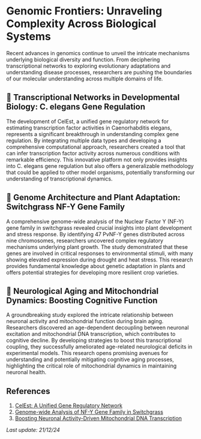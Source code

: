 # Genomic Frontiers: Unraveling Complexity Across Biological Systems

Recent advances in genomics continue to unveil the intricate mechanisms underlying biological diversity and function. From deciphering transcriptional networks to exploring evolutionary adaptations and understanding disease processes, researchers are pushing the boundaries of our molecular understanding across multiple domains of life.

## 🧬 Transcriptional Networks in Developmental Biology: C. elegans Gene Regulation

The development of CelEst, a unified gene regulatory network for estimating transcription factor activities in Caenorhabditis elegans, represents a significant breakthrough in understanding complex gene regulation. By integrating multiple data types and developing a comprehensive computational approach, researchers created a tool that can infer transcription factor activity across numerous conditions with remarkable efficiency. This innovative platform not only provides insights into C. elegans gene regulation but also offers a generalizable methodology that could be applied to other model organisms, potentially transforming our understanding of transcriptional dynamics.

## 🌱 Genome Architecture and Plant Adaptation: Switchgrass NF-Y Gene Family

A comprehensive genome-wide analysis of the Nuclear Factor Y (NF-Y) gene family in switchgrass revealed crucial insights into plant development and stress response. By identifying 47 PvNF-Y genes distributed across nine chromosomes, researchers uncovered complex regulatory mechanisms underlying plant growth. The study demonstrated that these genes are involved in critical responses to environmental stimuli, with many showing elevated expression during drought and heat stress. This research provides fundamental knowledge about genetic adaptation in plants and offers potential strategies for developing more resilient crop varieties.

## 🔬 Neurological Aging and Mitochondrial Dynamics: Boosting Cognitive Function

A groundbreaking study explored the intricate relationship between neuronal activity and mitochondrial function during brain aging. Researchers discovered an age-dependent decoupling between neuronal excitation and mitochondrial DNA transcription, which contributes to cognitive decline. By developing strategies to boost this transcriptional coupling, they successfully ameliorated age-related neurological deficits in experimental models. This research opens promising avenues for understanding and potentially mitigating cognitive aging processes, highlighting the critical role of mitochondrial dynamics in maintaining neuronal health.

## References

1. [CelEst: A Unified Gene Regulatory Network](https://pubmed.ncbi.nlm.nih.gov/39705007/)
2. [Genome-wide Analysis of NF-Y Gene Family in Switchgrass](https://pubmed.ncbi.nlm.nih.gov/39702036/)
3. [Boosting Neuronal Activity-Driven Mitochondrial DNA Transcription](https://pubmed.ncbi.nlm.nih.gov/39700269/)

*Last update: 21/12/24*

